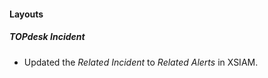
#### Layouts
##### TOPdesk Incident
- Updated the *Related Incident* to *Related Alerts* in XSIAM.

